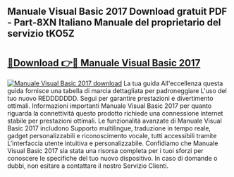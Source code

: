 ## Manuale Visual Basic 2017 Download gratuit PDF - Part-8XN Italiano Manuale del proprietario del servizio tKO5Z

# <h2><a href="http://dfgzgq8.blite.top/?on=Manuale+Visual+Basic+2017">🔗Download 👉🔴 Manuale Visual Basic 2017</a></h2>

[![Manuale Visual Basic 2017 download](https://i.imgur.com/lujVjoI.png)](http://dfgzgq8.blite.top/?on=Manuale+Visual+Basic+2017)
La tua guida All'eccellenza questa guida fornisce una tabella di marcia dettagliata per padroneggiare L'uso del tuo nuovo REDDDDDDD. Segui per garantire prestazioni e divertimento ottimali. Informazioni importanti Manuale Visual Basic 2017 per quanto riguarda la connettività questo prodotto richiede una connessione internet stabile per prestazioni ottimali. Le funzionalità avanzate di Manuale Visual Basic 2017 includono Supporto multilingue, traduzione in tempo reale, gadget personalizzabili e riconoscimento vocale, tutti accessibili tramite L'interfaccia utente intuitiva e personalizzabile. Confidiamo che Manuale Visual Basic 2017 sia stata una risorsa completa per i tuoi sforzi per conoscere le specifiche del tuo nuovo dispositivo. In caso di domande o dubbi, non esitare a contattare il nostro Servizio Clienti.
